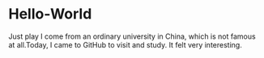 # Hello-World
Just play
I come from an ordinary university in China, which is not famous at all.Today, I came to GitHub to visit and study. It felt very interesting.
